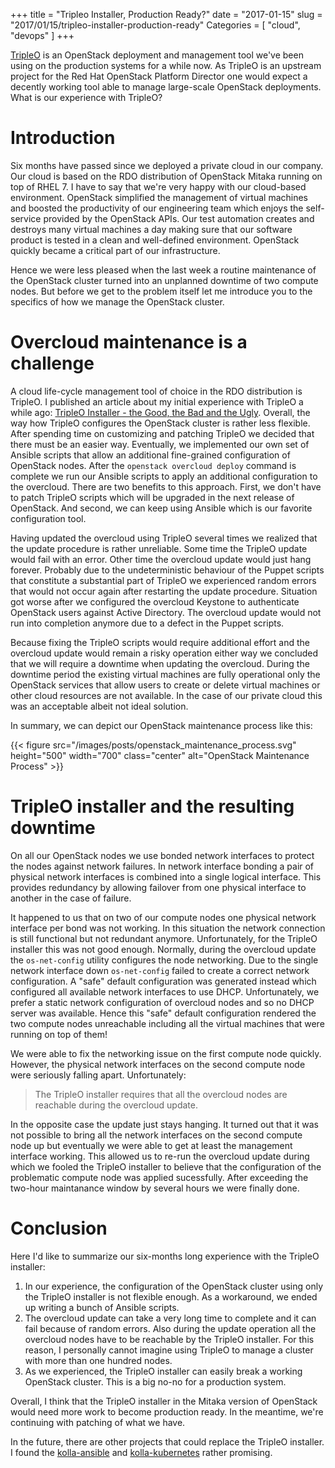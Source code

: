 +++
title = "Tripleo Installer, Production Ready?"
date = "2017-01-15"
slug = "2017/01/15/tripleo-installer-production-ready"
Categories = [ "cloud", "devops" ]
+++

[TripleO](https://wiki.openstack.org/wiki/TripleO) is an OpenStack deployment and management tool we've been using on the production systems for a while now. As TripleO is an upstream project for the Red Hat OpenStack Platform Director one would expect a decently working tool able to manage large-scale OpenStack deployments. What is our experience with TripleO?

<!--more-->

# Introduction

Six months have passed since we deployed a private cloud in our company. Our cloud is based on the RDO distribution of OpenStack Mitaka running on top of RHEL 7. I have to say that we're very happy with our cloud-based environment. OpenStack simplified the management of virtual machines and boosted the productivity of our engineering team which enjoys the self-service provided by the OpenStack APIs. Our test automation creates and destroys many virtual machines a day making sure that our software product is tested in a clean and well-defined environment. OpenStack quickly became a critical part of our infrastructure.

Hence we were less pleased when the last week a routine maintenance of the OpenStack cluster turned into an unplanned downtime of two compute nodes. But before we get to the problem itself let me introduce you to the specifics of how we manage the OpenStack cluster.

# Overcloud maintenance is a challenge

A cloud life-cycle management tool of choice in the RDO distribution is TripleO. I published an article about my initial experience with TripleO a while ago: [TripleO Installer - the Good, the Bad and the Ugly](/blog/2016/03/27/tripleo-installer-the-good/). Overall, the way how TripleO configures the OpenStack cluster is rather less flexible. After spending time on customizing and patching TripleO we decided that there must be an easier way. Eventually, we implemented our own set of Ansible scripts that allow an additional fine-grained configuration of OpenStack nodes. After the `openstack overcloud deploy` command is complete we run our Ansible scripts to apply an additional configuration to the overcloud. There are two benefits to this approach. First, we don't have to patch TripleO scripts which will be upgraded in the next release of OpenStack. And second, we can keep using Ansible which is our favorite configuration tool.

Having updated the overcloud using TripleO several times we realized that the update procedure is rather unreliable. Some time the TripleO update would fail with an error. Other time the overcloud update would just hang forever. Probably due to the undeterministic behaviour of the Puppet scripts that constitute a substantial part of TripleO we experienced random errors that would not occur again after restarting the update procedure. Situation got worse after we configured the overcloud Keystone to authenticate OpenStack users against Active Directory. The overcloud update would not run into completion anymore due to a defect in the Puppet scripts.

Because fixing the TripleO scripts would require additional effort and the overcloud update would remain a risky operation either way we concluded that we will require a downtime when updating the overcloud. During the downtime period the existing virtual machines are fully operational only the OpenStack services that allow users to create or delete virtual machines or other cloud resources are not available. In the case of our private cloud this was an acceptable albeit not ideal solution.

In summary, we can depict our OpenStack maintenance process like this:

{{< figure src="/images/posts/openstack_maintenance_process.svg" height="500" width="700" class="center" alt="OpenStack Maintenance Process" >}}

# TripleO installer and the resulting downtime

On all our OpenStack nodes we use bonded network interfaces to protect the nodes against network failures. In network interface bonding a pair of physical network interfaces is combined into a single logical interface. This provides redundancy by allowing failover from one physical interface to another in the case of failure.

It happened to us that on two of our compute nodes one physical network interface per bond was not working. In this situation the network connection is still functional but not redundant anymore. Unfortunately, for the TripleO installer this was not good enough. Normally, during the overcloud update the `os-net-config` utility configures the node networking. Due to the single network interface down `os-net-config` failed to create a correct network configuration. A "safe" default configuration was generated instead which configured all available network interfaces to use DHCP. Unfortunately, we prefer a static network configuration of overcloud nodes and so no DHCP server was available. Hence this "safe" default configuration rendered the two compute nodes unreachable including all the virtual machines that were running on top of them!

We were able to fix the networking issue on the first compute node quickly. However, the physical network interfaces on the second compute node were seriously falling apart. Unfortunately:

>The TripleO installer requires that all the overcloud nodes are reachable during the overcloud update.

In the opposite case the update just stays hanging. It turned out that it was not possible to bring all the network interfaces on the second compute node up but eventually we were able to get at least the management interface working. This allowed us to re-run the overcloud update during which we fooled the TripleO installer to believe that the configuration of the problematic compute node was applied sucessfully. After exceeding the two-hour maintanance window by several hours we were finally done.

# Conclusion

Here I'd like to summarize our six-months long experience with the TripleO installer:

1. In our experience, the configuration of the OpenStack cluster using only the TripleO installer is not flexible enough. As a workaround, we ended up writing a bunch of Ansible scripts.
2. The overcloud update can take a very long time to complete and it can fail because of random errors. Also during the update operation all the overcloud nodes have to be reachable by the TripleO installer. For this reason, I personally cannot imagine using TripleO to manage a cluster with more than one hundred nodes.
3. As we experienced, the TripleO installer can easily break a working OpenStack cluster. This is a big no-no for a production system.

Overall, I think that the TripleO installer in the Mitaka version of OpenStack would need more work to become production ready. In the meantime, we're continuing with patching of what we have.

In the future, there are other projects that could replace the TripleO installer. I found the [kolla-ansible](https://github.com/openstack/kolla-ansible) and [kolla-kubernetes](https://github.com/openstack/kolla-kubernetes) rather promising.
